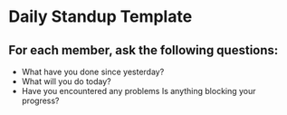 # Daily Standup Template
## For each member, ask the following questions:
- What have you done since yesterday?
- What will you do today?
- Have you encountered any problems Is anything blocking your progress?